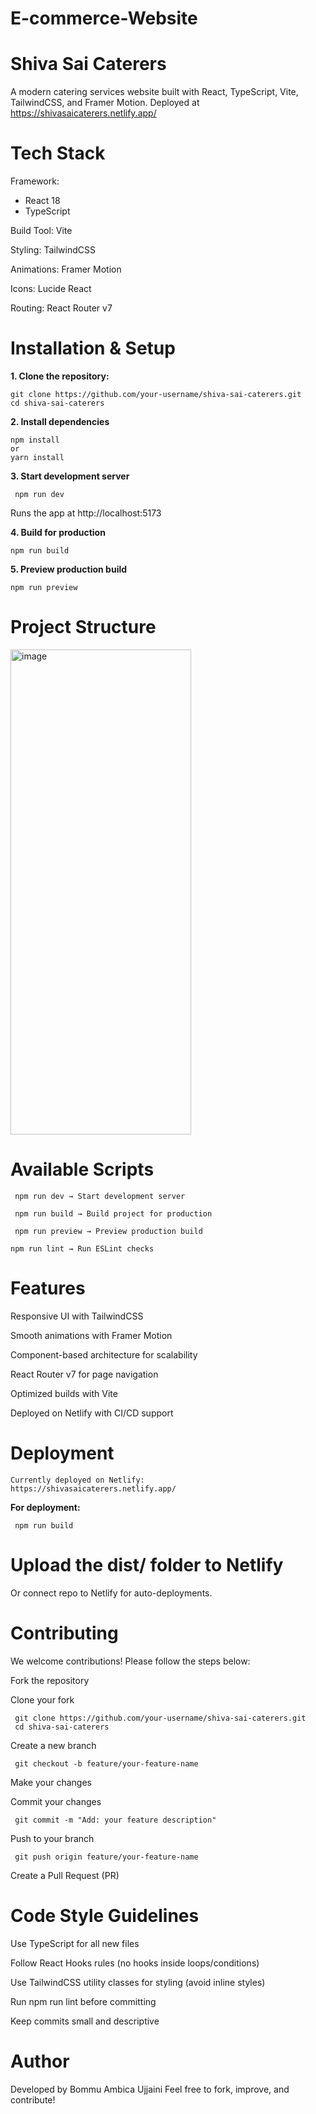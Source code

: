 ﻿# E-commerce-Website

# Shiva Sai Caterers 

A modern catering services website built with React, TypeScript, Vite, TailwindCSS, and Framer Motion.
Deployed at https://shivasaicaterers.netlify.app/
# Tech Stack

Framework: 
+ React 18
+ TypeScript
  
Build Tool: 
Vite

Styling: TailwindCSS

Animations: Framer Motion

Icons: Lucide React

Routing: React Router v7

# Installation & Setup
**1. Clone the repository:**

    git clone https://github.com/your-username/shiva-sai-caterers.git
    cd shiva-sai-caterers

**2. Install dependencies**

    npm install
    or
    yarn install

**3. Start development server**

     npm run dev

   Runs the app at http://localhost:5173


**4. Build for production**

    npm run build

**5. Preview production build**

    npm run preview

# Project Structure
<img width="289" height="776" alt="image" src="https://github.com/user-attachments/assets/440255a0-e8bc-4df0-aa8b-03c2de0440d8" />


# Available Scripts

     npm run dev → Start development server
    
     npm run build → Build project for production
    
     npm run preview → Preview production build
    
    npm run lint → Run ESLint checks

# Features

Responsive UI with TailwindCSS

Smooth animations with Framer Motion

Component-based architecture for scalability

React Router v7 for page navigation

Optimized builds with Vite

Deployed on Netlify with CI/CD support

#  Deployment

    Currently deployed on Netlify:
    https://shivasaicaterers.netlify.app/

**For deployment:**

     npm run build

# Upload the dist/ folder to Netlify

Or connect repo to Netlify for auto-deployments.

# Contributing

We welcome contributions! Please follow the steps below:

Fork the repository

Clone your fork

     git clone https://github.com/your-username/shiva-sai-caterers.git
     cd shiva-sai-caterers


Create a new branch
  
     git checkout -b feature/your-feature-name


Make your changes

Commit your changes

     git commit -m "Add: your feature description"


Push to your branch

     git push origin feature/your-feature-name


Create a Pull Request (PR)

# Code Style Guidelines

Use TypeScript for all new files

Follow React Hooks rules (no hooks inside loops/conditions)

Use TailwindCSS utility classes for styling (avoid inline styles)

Run npm run lint before committing

Keep commits small and descriptive

# Author

Developed by Bommu Ambica Ujjaini
Feel free to fork, improve, and contribute!








